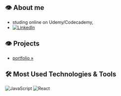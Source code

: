 ## 👁️ About me
- studing online on Udemy/Codecademy, 
- [![LinkedIn][linkedin-shield]][linkedin-url]

## 👁️ Projects
-  <a href="https://spatulatom.github.io/projects/"> portfolio »</a>
   


## 🛠️ Most Used Technologies & Tools
![JavaScript](https://img.shields.io/badge/-JavaScript-black?style=flat-square&logo=javascript)
![React](https://img.shields.io/badge/-React-black?style=flat-square&logo=react)


<!-- MARKDOWN LINKS & IMAGES -->

[linkedin-shield]: https://img.shields.io/badge/-LinkedIn-black.svg?style=for-the-badge&logo=linkedin&colorB=555
[linkedin-url]: https://www.linkedin.com/in/tomasz-s-069249244/
